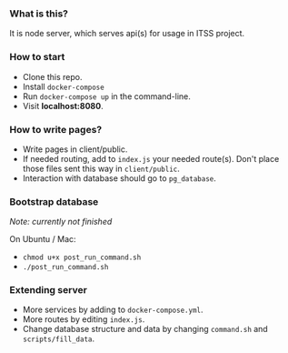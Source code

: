 ### What is this?

It is node server, which serves api(s) for usage in ITSS project.

### How to start

* Clone this repo.
* Install `docker-compose`
* Run `docker-compose up` in the command-line.
* Visit __localhost:8080__.

### How to write pages?

* Write pages in client/public.
* If needed routing, add to `index.js` your needed route(s). Don't place those files sent this way in `client/public`.
* Interaction with database should go to `pg_database`.

### Bootstrap database

_Note: currently not finished_

On Ubuntu / Mac:

* `chmod u+x post_run_command.sh`
* `./post_run_command.sh`

### Extending server

* More services by adding to `docker-compose.yml`.
* More routes by editing `index.js`.
* Change database structure and data by changing `command.sh` and `scripts/fill_data`.